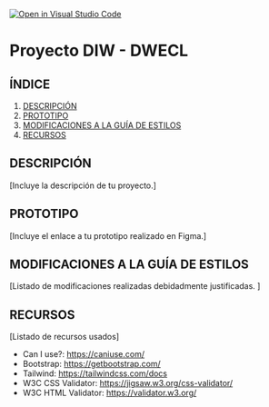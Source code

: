 [![Open in Visual Studio Code](https://classroom.github.com/assets/open-in-vscode-f059dc9a6f8d3a56e377f745f24479a46679e63a5d9fe6f495e02850cd0d8118.svg)](https://classroom.github.com/online_ide?assignment_repo_id=6420795&assignment_repo_type=AssignmentRepo)
# Proyecto DIW - DWECL

## ÍNDICE   
1. [DESCRIPCIÓN](#id1)
2. [PROTOTIPO](#id2)
3. [MODIFICACIONES A LA GUÍA DE ESTILOS](#id3)
4. [RECURSOS](#id4)

## DESCRIPCIÓN<a name="id1"></a>
[Incluye la descripción de tu proyecto.]

## PROTOTIPO<a name="id2"></a>
[Incluye el enlace a tu prototipo realizado en Figma.]

## MODIFICACIONES A LA GUÍA DE ESTILOS<a name="id3"></a>
[Listado de modificaciones realizadas debidadmente justificadas. ]

## RECURSOS<a name="id4"></a>
[Listado de recursos usados]

- Can I use?: https://caniuse.com/
- Bootstrap: https://getbootstrap.com/
- Tailwind: https://tailwindcss.com/docs
- W3C CSS Validator: https://jigsaw.w3.org/css-validator/
- W3C HTML Validator: https://validator.w3.org/
